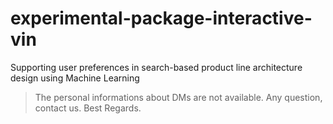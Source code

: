 # experimental-package-interactive-vin
Supporting user preferences in search-based product line architecture design using Machine Learning

> The personal informations about DMs are not available. Any question, contact us. Best Regards.
